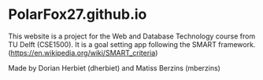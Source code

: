 # PolarFox27.github.io


This website is a project for the Web and Database Technology course from TU Delft (CSE1500).
It is a goal setting app following the SMART framework. (https://en.wikipedia.org/wiki/SMART_criteria)



Made by Dorian Herbiet (dherbiet) and Matiss Berzins (mberzins)
